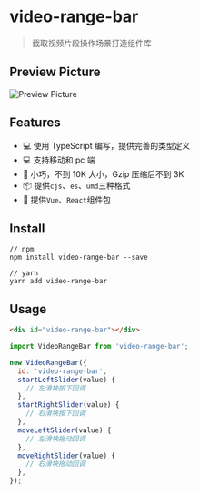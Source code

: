 # video-range-bar

> 截取视频片段操作场景打造组件库

## Preview Picture

![Preview Picture](https://cdn.jsdelivr.net/gh/wangxingkang/pictures@latest/imgs/20210707183938.png)

## Features

- 💻 使用 TypeScript 编写，提供完善的类型定义
- 💻 支持移动和 pc 端
- 🚀 小巧，不到 10K 大小，Gzip 压缩后不到 3K
- 📦 提供`cjs`、`es`、`umd`三种格式
- 🎉 提供`Vue`、`React`组件包

## Install

```
// npm
npm install video-range-bar --save

// yarn
yarn add video-range-bar
```

## Usage

```html
<div id="video-range-bar"></div>
```

```js
import VideoRangeBar from 'video-range-bar';

new VideoRangeBar({
  id: 'video-range-bar',
  startLeftSlider(value) {
    // 左滑块按下回调
  },
  startRightSlider(value) {
    // 右滑块按下回调
  },
  moveLeftSlider(value) {
    // 左滑块拖动回调
  },
  moveRightSlider(value) {
    // 右滑块拖动回调
  },
});
```
